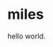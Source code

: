 
<html>
<head>
<title>miles is the best</title>
</head>
<body>

<h1>miles </h1>
<p>hello world.</p>

</body>
</html>
